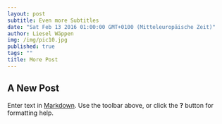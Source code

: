 ```yaml
---
layout: post
subtitle: Even more Subtitles
date: "Sat Feb 13 2016 01:00:00 GMT+0100 (Mitteleuropäische Zeit)"
author: Liesel Wäppen
img: /img/pic10.jpg
published: true
tags: ""
title: More Post
---
```



## A New Post

Enter text in [Markdown](http://daringfireball.net/projects/markdown/). Use the toolbar above, or click the **?** button for formatting help.
